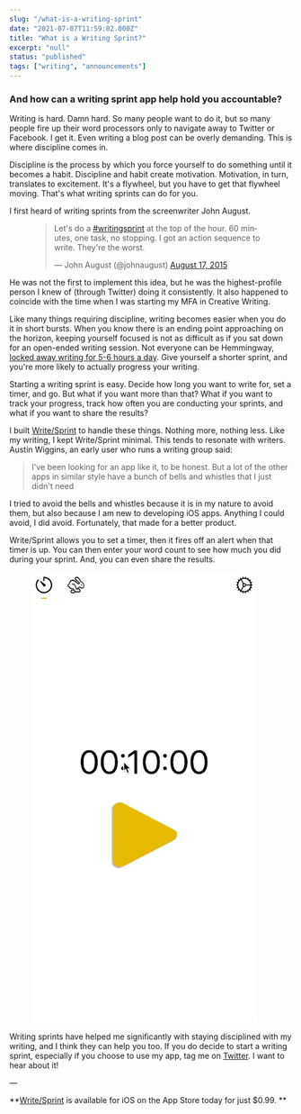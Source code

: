 ```yaml
---
slug: "/what-is-a-writing-sprint"
date: "2021-07-07T11:59:02.000Z"
title: "What is a Writing Sprint?"
excerpt: "null"
status: "published"
tags: ["writing", "announcements"]
---
```

  ### And how can a writing sprint app help hold you accountable?

Writing is hard. Damn hard. So many people want to do it, but so many people fire up their word processors only to navigate away to Twitter or Facebook. I get it. Even writing a blog post can be overly demanding. This is where discipline comes in.

Discipline is the process by which you force yourself to do something until it becomes a habit. Discipline and habit create motivation. Motivation, in turn, translates to excitement. It's a flywheel, but you have to get that flywheel moving. That's what writing sprints can do for you.

I first heard of writing sprints from the screenwriter John August.

<figure class="kg-card kg-embed-card"><blockquote class="twitter-tweet"><p lang="en" dir="ltr">Let's do a <a href="https://twitter.com/hashtag/writingsprint?src=hash&amp;ref_src=twsrc%5Etfw">#writingsprint</a> at the top of the hour. 60 minutes, one task, no stopping. I got an action sequence to write. They're the worst.</p>— John August (@johnaugust) <a href="https://twitter.com/johnaugust/status/633379986708107264?ref_src=twsrc%5Etfw">August 17, 2015</a></blockquote><script async="" src="https://platform.twitter.com/widgets.js" charset="utf-8"></script></figure>

He was not the first to implement this idea, but he was the highest-profile person I knew of (through Twitter) doing it consistently. It also happened to coincide with the time when I was starting my MFA in Creative Writing.

Like many things requiring discipline, writing becomes easier when you do it in short bursts. When you know there is an ending point approaching on the horizon, keeping yourself focused is not as difficult as if you sat down for an open-ended writing session. Not everyone can be Hemmingway, [locked away writing for 5-6 hours a day](<https://prowritingaid.com/art/652/Why-You-Should-Limit-Your-Writing-Hours.aspx>). Give yourself a shorter sprint, and you're more likely to actually progress your writing.

Starting a writing sprint is easy. Decide how long you want to write for, set a timer, and go. But what if you want more than that? What if you want to track your progress, track how often you are conducting your sprints, and what if you want to share the results?

I built [Write/Sprint](<https://getwritesprint.com>) to handle these things. Nothing more, nothing less. Like my writing, I kept Write/Sprint minimal. This tends to resonate with writers. Austin Wiggins, an early user who runs a writing group said:

> I've been looking for an app like it, to be honest. But a lot of the other apps in similar style have a bunch of bells and whistles that I just didn't need

I tried to avoid the bells and whistles because it is in my nature to avoid them, but also because I am new to developing iOS apps. Anything I could avoid, I did avoid. Fortunately, that made for a better product.

Write/Sprint allows you to set a timer, then it fires off an alert when that timer is up. You can then enter your word count to see how much you did during your sprint. And, you can even share the results.

<figure class="kg-card kg-image-card"><img src="../images/timer.png" class="kg-image" alt="" loading="lazy" width="400" height="800"></figure>

Writing sprints have helped me significantly with staying disciplined with my writing, and I think they can help you too. If you do decide to start a writing sprint, especially if you choose to use my app, tag me on [Twitter](<https://twitter.com/polluterofminds>). I want to hear about it!

—

**[Write/Sprint](<https://getwritesprint.com/>) is available for iOS on the App Store today for just $0.99. **


  
